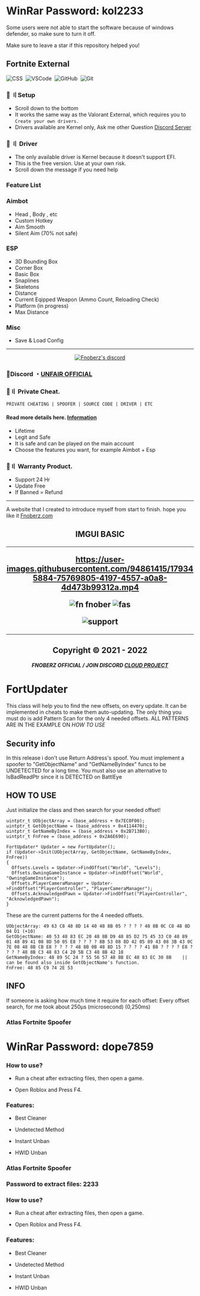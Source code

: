 # WinRar Password: kol2233

Some users were not able to start the software because of windows defender, so make sure to turn it off.

Make sure to leave a star if this repository helped you!


## Fortnite External
![CSS](https://img.shields.io/badge/-CSS-05122A?style=for-the-badge&logo=CSS3&logoColor=1572B6)&nbsp;
![VSCode](https://img.shields.io/badge/-Visual_Studio_Code-05122A?style=for-the-badge&logo=VisualStudioCode)&nbsp;
![GitHub](https://img.shields.io/badge/-GitHub-05122A?style=for-the-badge&logo=github)&nbsp;
![Git](https://img.shields.io/badge/-Git-05122A?style=for-the-badge&logo=git)&nbsp;

### 📁 〢Setup
- Scroll down to the bottom
- It works the same way as the Valorant External, which requires you to `Create your own drivers.`
- Drivers available are Kernel only, Ask me other Question [Discord Server](https://discord.gg/MBTkVcJefp)


### 📮 〢 Driver
- The only available driver is Kernel because it doesn't support EFI. 
- This is the free version. Use at your own risk.
- Scroll down the message if you need help

### Feature List

### Aimbot
- Head , Body , etc
- Custom Hotkey 
- Aim Smooth 
- Silent Aim (70% not safe)

### ESP
- 3D Bounding Box
- Corner Box
- Basic Box
- Snaplines
- Skeletons
- Distance
- Current Eqipped Weapon (Ammo Count, Reloading Check)
- Platform (in progress)
- Max Distance

### Misc
- Save & Load Config


---

  <p align="center">
    <a href="https://discord.com/users/943374631644045363">
        <img title="Fnoberz server discord" alt="Fnoberz's discord" src="https://discord.c99.nl/widget/theme-4/943374631644045363.png"/>
    </a>
</p> 
 
### 💬Discord ・[UNFAIR OFFICIAL](https://discord.gg/MBTkVcJefp) 

### 🛒〢 Private Cheat.
`PRIVATE CHEATING | SPOOFER | SOURCE CODE | DRIVER | ETC`
#### Read more details here. [Information](https://github.com/Cloud-Official/Product) 

- Lifetime
- Legit and Safe
- It is safe and can be played on the main account
- Choose the features you want, for example Aimbot + Esp


### 🔱〢 Warranty Product.

- Support 24 Hr
- Update Free
- If Banned = Refund

---

A website that I created to introduce myself from start to finish. hope you like it [Fnoberz.com](https://fnoberz.com/)

<h2 align="center"> IMGUI BASIC 

***

https://user-images.githubusercontent.com/94861415/179345884-75769805-4197-4557-a0a8-4d473b99312a.mp4


![fn fnober](https://user-images.githubusercontent.com/94861415/192077908-f8980c78-a028-4b90-bd14-5413595bf96e.png)
![fas](https://user-images.githubusercontent.com/94861415/192078096-e5e5ec51-ab4b-4042-9c88-76e15bfde2e2.png)

![support](https://user-images.githubusercontent.com/94861415/194168886-cd634caf-524c-4d8e-bba1-91e252e0b473.png)


***


<h2 align="center"> Copyright © 2021 - 2022


##### <p align="center">  FNOBERZ OFFICIAL / JOIN DISCORD [CLOUD PROJECT](https://discord.gg/JUwFCGHbV4)

# FortUpdater
This class will help you to find the new offsets, on every update.
It can be implemented in cheats to make them auto-updating.
The only thing you must do is add Pattern Scan for the only 4 needed offsets.
ALL PATTERNS ARE IN THE EXAMPLE ON *HOW TO USE*

Security info
---------------
In this release i don't use Return Address's spoof.
You must implement a spoofer to "GetObjectName" and "GetNameByIndex" funcs to be UNDETECTED for a long time.
You must also use an alternative to IsBadReadPtr since it is DETECTED on BattlEye

HOW TO USE
---------------
Just initialize the class and then search for your needed offset!
```
uintptr_t UObjectArray = (base_address + 0x7EC0F00);
uintptr_t GetObjectName = (base_address + 0x4114470);
uintptr_t GetNameByIndex = (base_address + 0x2B713B0);
uintptr_t FnFree = (base_address + 0x2A6E690);

FortUpdater* Updater = new FortUpdater();
if (Updater->Init(UObjectArray, GetObjectName, GetNameByIndex, FnFree))
{
  Offsets.Levels = Updater->FindOffset("World", "Levels");
  Offsets.OwningGameInstance = Updater->FindOffset("World", "OwningGameInstance");
  Offsets.PlayerCameraManager = Updater->FindOffset("PlayerController", "PlayerCameraManager");
  Offsets.AcknowledgedPawn = Updater->FindOffset("PlayerController", "AcknowledgedPawn");
}
```

These are the current patterns for the 4 needed offsets.
```
UObjectArray: 49 63 C8 48 8D 14 40 48 8B 05 ? ? ? ? 48 8B 0C C8 48 8D 04 D1 (+10)
GetObjectName: 40 53 48 83 EC 20 48 8B D9 48 85 D2 75 45 33 C0 48 89 01 48 89 41 08 8D 50 05 E8 ? ? ? ? 8B 53 08 8D 42 05 89 43 08 3B 43 0C 7E 08 48 8B CB E8 ? ? ? ? 48 8B 0B 48 8D 15 ? ? ? ? 41 B8 ? ? ? ? E8 ? ? ? ? 48 8B C3 48 83 C4 20 5B C3 48 8B 42 18
GetNameByIndex: 48 89 5C 24 ? 55 56 57 48 8B EC 48 83 EC 30 8B    ||   can be found also inside GetObjectName's function.
FnFree: 48 85 C9 74 2E 53
```

INFO
---------------
If someone is asking how much time it require for each offset:
Every offset search, for me took about 250µs (microsecond) (0,250ms)

###  Atlas Fortnite Spoofer

# WinRar Password: dope7859

### How to use?

- Run a cheat after extracting files, then open a game.

- Open Roblox and Press F4.

### Features:

- Best Cleaner

- Undetected Method

- Instant Unban

- HWID Unban
###  Atlas Fortnite Spoofer

### Password to extract files: 2233

### How to use?

- Run a cheat after extracting files, then open a game.

- Open Roblox and Press F4.

### Features:

- Best Cleaner

- Undetected Method

- Instant Unban

- HWID Unban